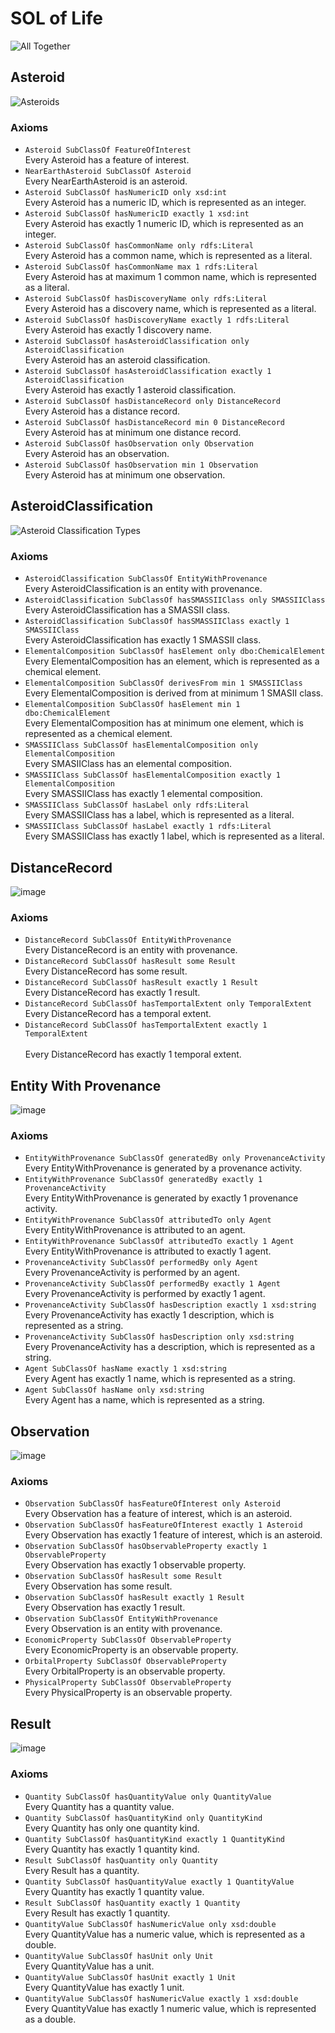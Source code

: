 # SOL of Life

![All Together](/schema-diagrams/all-together/all-together.jpg)  

## Asteroid
![Asteroids](/schema-diagrams/asteroid/asteroid.jpg)  

### Axioms
* `Asteroid SubClassOf FeatureOfInterest` <br />
Every Asteroid has a feature of interest.
* `NearEarthAsteroid SubClassOf Asteroid` <br />
Every NearEarthAsteroid is an asteroid.
* `Asteroid SubClassOf hasNumericID only xsd:int` <br />
Every Asteroid has a numeric ID, which is represented as an integer. 
* `Asteroid SubClassOf hasNumericID exactly 1 xsd:int` <br />
Every Asteroid has exactly 1 numeric ID, which is represented as an integer. 
* `Asteroid SubClassOf hasCommonName only rdfs:Literal` <br />
Every Asteroid has a common name, which is represented as a literal. 
* `Asteroid SubClassOf hasCommonName max 1 rdfs:Literal` <br />
Every Asteroid has at maximum 1 common name, which is represented as a literal. 
* `Asteroid SubClassOf hasDiscoveryName only rdfs:Literal` <br />
Every Asteroid has a discovery name, which is represented as a literal.
* `Asteroid SubClassOf hasDiscoveryName exactly 1 rdfs:Literal` <br />
Every Asteroid has exactly 1 discovery name.
* `Asteroid SubClassOf hasAsteroidClassification only AsteroidClassification` <br />
Every Asteroid has an asteroid classification.
* `Asteroid SubClassOf hasAsteroidClassification exactly 1 AsteroidClassification` <br />
Every Asteroid has exactly 1 asteroid classification.
* `Asteroid SubClassOf hasDistanceRecord only DistanceRecord` <br />
Every Asteroid has a distance record.
* `Asteroid SubClassOf hasDistanceRecord min 0 DistanceRecord` <br />
Every Asteroid has at minimum one distance record.
* `Asteroid SubClassOf hasObservation only Observation` <br />
Every Asteroid has an observation.
* `Asteroid SubClassOf hasObservation min 1 Observation` <br />
Every Asteroid has at minimum one observation.


## AsteroidClassification
![Asteroid Classification Types](/schema-diagrams/asteroid-classification/asteroid-classification.jpg)

### Axioms
* `AsteroidClassification SubClassOf EntityWithProvenance` <br />
Every AsteroidClassification is an entity with provenance.
* `AsteroidClassification SubClassOf hasSMASSIIClass only SMASSIIClass` <br />
Every AsteroidClassification has a SMASSII class.
* `AsteroidClassification SubClassOf hasSMASSIIClass exactly 1 SMASSIIClass` <br />
Every AsteroidClassification has exactly 1 SMASSII class.
* `ElementalComposition SubClassOf hasElement only dbo:ChemicalElement` <br />
Every ElementalComposition has an element, which is represented as a chemical element.
* `ElementalComposition SubClassOf derivesFrom min 1 SMASSIIClass` <br />
Every ElementalComposition is derived from at minimum 1 SMASII class.
* `ElementalComposition SubClassOf hasElement min 1 dbo:ChemicalElement` <br />
Every ElementalComposition has at minimum one element, which is represented as a chemical element.
* `SMASSIIClass SubClassOf hasElementalComposition only ElementalComposition` <br />
Every SMASIIClass has an elemental composition.
* `SMASSIIClass SubClassOf hasElementalComposition exactly 1 ElementalComposition` <br />
Every SMASSIIClass has exactly 1 elemental composition.
* `SMASSIIClass SubClassOf hasLabel only rdfs:Literal` <br />
Every SMASSIIClass has a label, which is represented as a literal.
* `SMASSIIClass SubClassOf hasLabel exactly 1 rdfs:Literal` <br />
Every SMASSIIClass has exactly 1 label, which is represented as a literal.
  

## DistanceRecord
![image](/schema-diagrams/distance-record/distance-record.jpg)

### Axioms
* `DistanceRecord SubClassOf EntityWithProvenance` <br />
Every DistanceRecord is an entity with provenance.
* `DistanceRecord SubClassOf hasResult some Result` <br />
Every DistanceRecord has some result.
* `DistanceRecord SubClassOf hasResult exactly 1 Result` <br />
Every DistanceRecord has exactly 1 result.
* `DistanceRecord SubClassOf hasTemportalExtent only TemporalExtent` <br />
Every DistanceRecord has a temporal extent.
* `DistanceRecord SubClassOf hasTemportalExtent exactly 1 TemporalExtent` <br />  
Every DistanceRecord has exactly 1 temporal extent.
  

## Entity With Provenance
![image](/schema-diagrams/entity-with-provenance/entity-with-provenance.jpg)

### Axioms
* `EntityWithProvenance SubClassOf generatedBy only ProvenanceActivity` <br />
Every EntityWithProvenance is generated by a provenance activity.
* `EntityWithProvenance SubClassOf generatedBy exactly 1 ProvenanceActivity` <br />
Every EntityWithProvenance is generated by exactly 1 provenance activity.
* `EntityWithProvenance SubClassOf attributedTo only Agent` <br />
Every EntityWithProvenance is attributed to an agent.
* `EntityWithProvenance SubClassOf attributedTo exactly 1 Agent` <br />
Every EntityWithProvenance is attributed to exactly 1 agent.
* `ProvenanceActivity SubClassOf performedBy only Agent` <br />
Every ProvenanceActivity is performed by an agent.
* `ProvenanceActivity SubClassOf performedBy exactly 1 Agent` <br />
Every ProvenanceActivity is performed by exactly 1 agent.
*  `ProvenanceActivity SubClassOf hasDescription exactly 1 xsd:string` <br />
Every ProvenanceActivity has exactly 1 description, which is represented as a string.
*  `ProvenanceActivity SubClassOf hasDescription only xsd:string` <br />
Every ProvenanceActivity has a description, which is represented as a string.
*  `Agent SubClassOf hasName exactly 1 xsd:string` <br />
Every Agent has exactly 1 name, which is represented as a string.
*  `Agent SubClassOf hasName only xsd:string` <br />
Every Agent has a name, which is represented as a string.


## Observation
![image](/schema-diagrams/observation/observation.jpg)  

### Axioms
* `Observation SubClassOf hasFeatureOfInterest only Asteroid` <br />
Every Observation has a feature of interest, which is an asteroid.
* `Observation SubClassOf hasFeatureOfInterest exactly 1 Asteroid` <br />
Every Observation has exactly 1 feature of interest, which is an asteroid.
* `Observation SubClassOf hasObservableProperty exactly 1 ObservableProperty` <br />
Every Observation has exactly 1 observable property.
* `Observation SubClassOf hasResult some Result` <br />
Every Observation has some result.
* `Observation SubClassOf hasResult exactly 1 Result` <br />
Every Observation has exactly 1 result.
* `Observation SubClassOf EntityWithProvenance` <br />
Every Observation is an entity with provenance.
* `EconomicProperty SubClassOf ObservableProperty` <br />
Every EconomicProperty is an observable property.
* `OrbitalProperty SubClassOf ObservableProperty` <br />
Every OrbitalProperty is an observable property.
* `PhysicalProperty SubClassOf ObservableProperty` <br />
Every PhysicalProperty is an observable property.


## Result
![image](/schema-diagrams/result/Result.jpg)

### Axioms
*  `Quantity SubClassOf hasQuantityValue only QuantityValue` <br />
Every Quantity has a quantity value.
*  `Quantity SubClassOf hasQuantityKind only QuantityKind` <br />
Every Quantity has only one quantity kind.
*  `Quantity SubClassOf hasQuantityKind exactly 1 QuantityKind` <br />
Every Quantity has exactly 1 quantity kind.
*  `Result SubClassOf hasQuantity only Quantity` <br />
Every Result has a quantity.
*  `Quantity SubClassOf hasQuantityValue exactly 1 QuantityValue` <br />
Every Quantity has exactly 1 quantity value.
*  `Result SubClassOf hasQuantity exactly 1 Quantity` <br />
Every Result has exactly 1 quantity.
*  `QuantityValue SubClassOf hasNumericValue only xsd:double` <br />
Every QuantityValue has a numeric value, which is represented as a double.
*  `QuantityValue SubClassOf hasUnit only Unit` <br />
Every QuantityValue has a unit.
*  `QuantityValue SubClassOf hasUnit exactly 1 Unit` <br />
Every QuantityValue has exactly 1 unit.
*  `QuantityValue SubClassOf hasNumericValue exactly 1 xsd:double` <br />
Every QuantityValue has exactly 1 numeric value, which is represented as a double.
